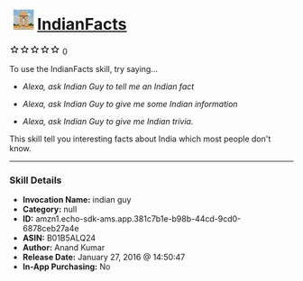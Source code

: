 # &nbsp;<img src="skill_icon" alt="IndianFacts icon" width="36"> [IndianFacts](http://alexa.amazon.com/#skills/amzn1.echo-sdk-ams.app.381c7b1e-b98b-44cd-9cd0-6878ceb27a4e)
![0 stars](../../images/ic_star_border_black_18dp_1x.png)![0 stars](../../images/ic_star_border_black_18dp_1x.png)![0 stars](../../images/ic_star_border_black_18dp_1x.png)![0 stars](../../images/ic_star_border_black_18dp_1x.png)![0 stars](../../images/ic_star_border_black_18dp_1x.png) 0

To use the IndianFacts skill, try saying...

* *Alexa, ask Indian Guy to tell me an Indian fact*

* *Alexa, ask Indian Guy to give me some Indian information*

* *Alexa, ask Indian Guy to give me Indian trivia.*

This skill tell you interesting facts about India which most people don't know.

***

### Skill Details

* **Invocation Name:** indian guy
* **Category:** null
* **ID:** amzn1.echo-sdk-ams.app.381c7b1e-b98b-44cd-9cd0-6878ceb27a4e
* **ASIN:** B01B5ALQ24
* **Author:** Anand Kumar
* **Release Date:** January 27, 2016 @ 14:50:47
* **In-App Purchasing:** No
